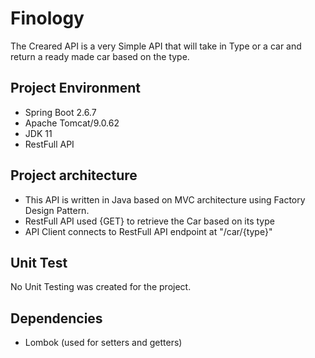 # Finology
 
The Creared API is a very Simple API that will take in Type or a car and return a ready made car based on the type. 

## Project Environment
- Spring Boot 2.6.7
- Apache Tomcat/9.0.62
- JDK 11
- RestFull API

## Project architecture
- This API is written in Java based on MVC architecture using Factory Design Pattern. 
- RestFull API used {GET} to retrieve the Car based on its type  
- API Client connects to RestFull API endpoint at "/car/{type}"

## Unit Test
No Unit Testing was created for the project.

## Dependencies 
- Lombok  (used for setters and getters) 
